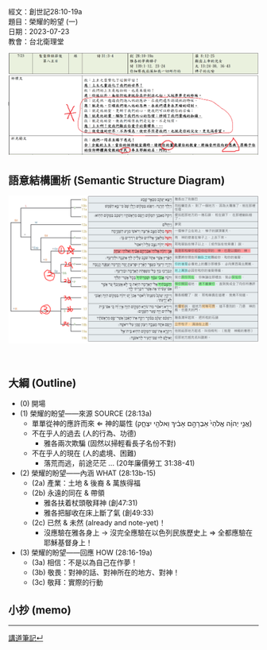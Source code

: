 
經文：創世記28:10-19a  
題目：榮耀的盼望 (一)   
日期：2023-07-23   
教會：台北衛理堂   

![images/2023-07-23.lectionary.png](images/2023-07-23.lectionary.png)

## 語意結構圖析 (Semantic Structure Diagram)

![images/2023-07-23.Gen.28.10-19.png](images/2023-07-23.Gen.28.10-19.png)

️
## 大綱 (Outline)

- (0) 開場
- (1) 榮耀的盼望——來源 SOURCE (28:13a)
	- 單單從神的應許而來 ⇐ 神的屬性 (‎אֲנִ֣י יְהוָ֗ה אֱלֹהֵי֙ אַבְרָהָ֣ם אָבִ֔יךָ וֵאלֹהֵ֖י יִצְחָ֑ק)
	- 不在乎人的過去 (人的行為、功德)
		- 雅各兩次欺騙 (固然以掃輕看長子名份不對)
	- 不在乎人的現在 (人的處境、困難)
		- 落荒而逃，前途茫茫 ... (20年廉價勞工 31:38-41)
- (2) 榮耀的盼望——內涵 WHAT (28:13b-15)
	- (2a) 產業：土地 & 後裔 & 萬族得福
	- (2b) 永遠的同在 & 帶領
		- 雅各扶着杖頭敬拜神 (創47:31)
		- 雅各把腳收在床上斷了氣 (創49:33)
	- (2c) 已然 & 未然 (already and note-yet)！
		- 沒應驗在雅各身上 → 沒完全應驗在以色列民族歷史上 ⇒ 全都應驗在耶穌基督身上！
- (3) 榮耀的盼望——回應 HOW (28:16-19a)
	- (3a) 相信：不是以為自己在作夢！
	- (3b) 敬畏：對神的話、對神所在的地方、對神！
	- (3c) 敬拜：實際的行動

## 小抄 (memo)




---


[講道筆記↵](README.md)


